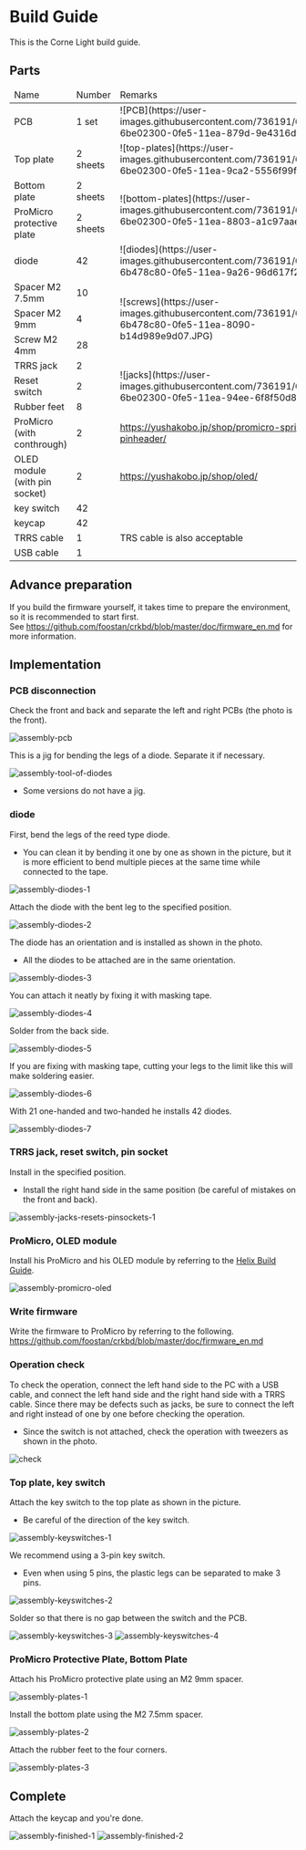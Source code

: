 # Build Guide

This is the Corne Light build guide.

## Parts

<table>
<thead>
  <tr> <td width = "30%"> Name </td> <td width = "15%"> Number </td> <td> Remarks </td> </tr>
</header>
<tbody>
  <tr>
    <td> PCB </td>
    <td> 1 set </td>
    <td>
      ![PCB](https://user-images.githubusercontent.com/736191/69554623-6be02300-0fe5-11ea-879d-9e4316df0226.JPG)
    </td>
  </tr>
  <tr>
    <td> Top plate </td>
    <td> 2 sheets </td>
    <td>
      ![top-plates](https://user-images.githubusercontent.com/736191/69554621-6be02300-0fe5-11ea-9ca2-5556f99fa2e5.JPG)
    </td>
  </tr>
  <tr>
    <td> Bottom plate </td>
    <td> 2 sheets </td>
    <td rowspan = "2">
      ![bottom-plates](https://user-images.githubusercontent.com/736191/69554622-6be02300-0fe5-11ea-8803-a1c97aae0433.JPG)
    </td>
  </tr>
  <tr>
    <td> ProMicro protective plate </td>
    <td> 2 sheets </td>
  </tr>
  <tr>
    <td> diode </td>
    <td> 42 </td>
    <td>
      ![diodes](https://user-images.githubusercontent.com/736191/69554619-6b478c80-0fe5-11ea-9a26-96d617f2b0f6.JPG)
    </td>
  </tr>
  <tr>
    <td> Spacer M2 7.5mm </td>
    <td> 10 </td>
    <td rowspan = "3">
      ![screws](https://user-images.githubusercontent.com/736191/69554618-6b478c80-0fe5-11ea-8090-b14d989e9d07.JPG)
    </td>
  </tr>
  <tr>
    <td> Spacer M2 9mm </td>
    <td> 4 </td>
  </tr>
  <tr>
    <td> Screw M2 4mm </td>
    <td> 28 </td>
  </tr>
  <tr>
    <td> TRRS jack </td>
    <td> 2 </td>
    <td rowspan = "3">
      ![jacks](https://user-images.githubusercontent.com/736191/69554620-6be02300-0fe5-11ea-94ee-6f8f50d800da.JPG)
    </td>
  </tr>
  <tr>
    <td> Reset switch </td>
    <td> 2 </td>
  </tr>
  <tr>
    <td> Rubber feet </td>
    <td> 8 </td>
  </tr>
  <tr>
    <td> ProMicro (with conthrough) </td>
    <td> 2 </td>
    <td>
      <a href="https://yushakobo.jp/shop/promicro-spring-pinheader/"> https://yushakobo.jp/shop/promicro-spring-pinheader/ </a>
    </td>
  </tr>
  <tr>
    <td> OLED module (with pin socket) </td>
    <td> 2 </td>
    <td>
      <a href="https://yushakobo.jp/shop/oled/"> https://yushakobo.jp/shop/oled/ </a>
    </td>
  </tr>
  <tr>
    <td> key switch </td>
    <td> 42 </td>
    <td> </td>
  </tr>
  <tr>
    <td> keycap </td>
    <td> 42 </td>
    <td> </td>
  </tr>
  <tr>
    <td> TRRS cable </td>
    <td> 1 </td>
    <td> TRS cable is also acceptable </td>
  </tr>
  <tr>
    <td> USB cable </td>
    <td> 1 </td>
    <td> </td>
  </tr>
</tbody>
</table>

## Advance preparation

If you build the firmware yourself,
it takes time to prepare the environment,
so it is recommended to start first. \
See <https://github.com/foostan/crkbd/blob/master/doc/firmware_en.md> for more information.

## Implementation

### PCB disconnection

Check the front and back and separate the left and right PCBs
(the photo is the front).

![assembly-pcb](https://user-images.githubusercontent.com/736191/69554624-6c78b980-0fe5-11ea-9828-3be0af9f27af.JPG)

This is a jig for bending the legs of a diode.
Separate it if necessary.

![assembly-tool-of-diodes](https://user-images.githubusercontent.com/736191/69554626-6c78b980-0fe5-11ea-8c4d-ae70374d54bc.JPG)

* Some versions do not have a jig.

### diode

First, bend the legs of the reed type diode.

* You can clean it by bending it one by one as shown in the picture,
  but it is more efficient to bend multiple pieces at the same time
  while connected to the tape.

![assembly-diodes-1](https://user-images.githubusercontent.com/736191/69554627-6c78b980-0fe5-11ea-9f4f-120c28b49953.JPG)

Attach the diode with the bent leg to the specified position.

![assembly-diodes-2](https://user-images.githubusercontent.com/736191/69554628-6d115000-0fe5-11ea-8885-e88b5d87a3b1.JPG)

The diode has an orientation and is installed as shown in the photo.

* All the diodes to be attached are in the same orientation.

![assembly-diodes-3](https://user-images.githubusercontent.com/736191/69554629-6d115000-0fe5-11ea-9df5-70e8ab10489f.JPG)

You can attach it neatly by fixing it with masking tape.

![assembly-diodes-4](https://user-images.githubusercontent.com/736191/69554632-6d115000-0fe5-11ea-907f-2188aa59094a.JPG)

Solder from the back side.

![assembly-diodes-5](https://user-images.githubusercontent.com/736191/69554633-6da9e680-0fe5-11ea-9d5c-751595784d84.JPG)

If you are fixing with masking tape,
cutting your legs to the limit like this will make soldering easier.

![assembly-diodes-6](https://user-images.githubusercontent.com/736191/69554634-6da9e680-0fe5-11ea-9051-93f9edd09c9a.JPG)

With 21 one-handed and two-handed he installs 42 diodes.

![assembly-diodes-7](https://user-images.githubusercontent.com/736191/69554635-6da9e680-0fe5-11ea-9ee3-b503bc0fcc83.JPG)

### TRRS jack, reset switch, pin socket

Install in the specified position.

* Install the right hand side in the same position
  (be careful of mistakes on the front and back).

![assembly-jacks-resets-pinsockets-1](https://user-images.githubusercontent.com/736191/69554641-6e427d00-0fe5-11ea-87d7-c46056e4fb09.JPG)

### ProMicro, OLED module

Install his ProMicro and his OLED module by referring to the [Helix Build Guide](
https://github.com/MakotoKurauchi/helix/blob/master/Doc/buildguide_en.md#pro-micro).

![assembly-promicro-oled](https://user-images.githubusercontent.com/736191/69554644-6e427d00-0fe5-11ea-8c6b-9aaa3d2c3f6c.JPG)

### Write firmware

Write the firmware to ProMicro by referring to the following. \
<https://github.com/foostan/crkbd/blob/master/doc/firmware_en.md>

### Operation check

To check the operation,
connect the left hand side to the PC with a USB cable,
and connect the left hand side and the right hand side with a TRRS cable.
Since there may be defects such as jacks,
be sure to connect the left and right
instead of one by one before checking the operation.

* Since the switch is not attached,
  check the operation with tweezers as shown in the photo.

![check](https://user-images.githubusercontent.com/736191/69554646-6edb1380-0fe5-11ea-8428-afd7bef09c15.JPG)

### Top plate, key switch

Attach the key switch to the top plate as shown in the picture.

* Be careful of the direction of the key switch.

![assembly-keyswitches-1](https://user-images.githubusercontent.com/736191/69554647-6edb1380-0fe5-11ea-9e17-d4d644f9a60c.JPG)

We recommend using a 3-pin key switch.

* Even when using 5 pins, the plastic legs can be separated to make 3 pins.

![assembly-keyswitches-2](https://user-images.githubusercontent.com/736191/69554648-6edb1380-0fe5-11ea-94fe-cd758f46cfd0.JPG)

Solder so that there is no gap between the switch and the PCB.

![assembly-keyswitches-3](https://user-images.githubusercontent.com/736191/69554652-700c4080-0fe5-11ea-8633-afae5e825d02.JPG)
![assembly-keyswitches-4](https://user-images.githubusercontent.com/736191/69554654-700c4080-0fe5-11ea-8514-9a46ba4da38c.JPG)

### ProMicro Protective Plate, Bottom Plate

Attach his ProMicro protective plate using an M2 9mm spacer.

![assembly-plates-1](https://user-images.githubusercontent.com/736191/69554656-700c4080-0fe5-11ea-8083-b55fea60adc9.JPG)

Install the bottom plate using the M2 7.5mm spacer.

![assembly-plates-2](https://user-images.githubusercontent.com/736191/69554660-70a4d700-0fe5-11ea-9c46-eb32c7589470.JPG)

Attach the rubber feet to the four corners.

![assembly-plates-3](https://user-images.githubusercontent.com/736191/69554661-70a4d700-0fe5-11ea-85c1-acae90ea7725.JPG)

## Complete

Attach the keycap and you're done.

![assembly-finished-1](https://user-images.githubusercontent.com/736191/69654854-d615c800-10b8-11ea-8903-ebf019d7b125.png)
![assembly-finished-2](https://user-images.githubusercontent.com/736191/69654882-df069980-10b8-11ea-8efe-069b68db3bc0.png)
